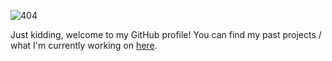 
![404](https://github.com/vect-0r/vect-0r/assets/56092166/af02133f-6188-416b-bded-a3a6da8db102)

Just kidding, welcome to my GitHub profile! You can find my past projects / what I'm currently working on [here](https://github.com/vect-0r?tab=repositories).
